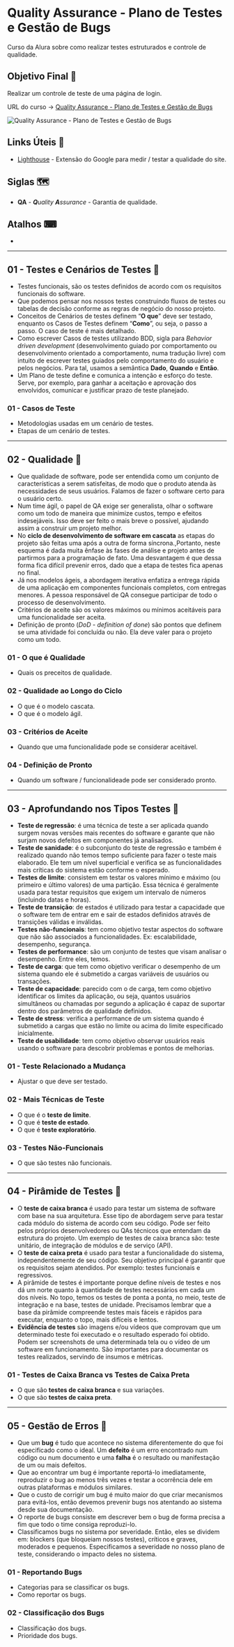 # Quality Assurance - Plano de Testes e Gestão de Bugs

Curso da Alura sobre como realizar testes estruturados e controle de qualidade.

## Objetivo Final &#x1F3AF;

Realizar um controle de teste de uma página de login.

URL do curso -> [Quality Assurance - Plano de Testes e Gestão de Bugs](https://cursos.alura.com.br/course/quality-assurance-plano-testes-gestao-bugs)

![Quality Assurance - Plano de Testes e Gestão de Bugs](https://www.alura.com.br/assets/api/share/curso-quality-assurance-plano-testes-gestao-bugs.png)

## Links Úteis &#x1F517;
* [Lighthouse](https://chrome.google.com/webstore/detail/lighthouse/blipmdconlkpinefehnmjammfjpmpbjk?hl=en-US) - Extensão do Google para medir / testar a qualidade do site.

## Siglas &#x1F5FA;
* **QA** - ***Q**uality* ***A**ssurance* - Garantia de qualidade.

## Atalhos &#x2328;
*

***

## 01 - Testes e Cenários de Testes &#x1F516;
* Testes funcionais, são os testes definidos de acordo com os requisitos funcionais do software.
* Que podemos pensar nos nossos testes construindo fluxos de testes ou tabelas de decisão conforme as regras de negócio do nosso projeto.
* Conceitos de Cenários de testes definem “**O que**” deve ser testado, enquanto os Casos de Testes definem “**Como**”, ou seja, o passo a passo. O caso de teste é mais detalhado.
* Como escrever Casos de testes utilizando BDD, sigla para *Behavior driven development* (desenvolvimento guiado por comportamento ou desenvolvimento orientado a comportamento, numa tradução livre) com intuito de escrever testes guiados pelo comportamento do usuário e pelos negócios. Para tal, usamos a semântica **Dado**, **Quando** e **Então**.
* Um Plano de teste define e comunica a intenção e esforço do teste. Serve, por exemplo, para ganhar a aceitação e aprovação dos envolvidos, comunicar e justificar prazo de teste planejado.

### 01 - Casos de Teste
* Metodologias usadas em um cenário de testes.
* Etapas de um cenário de testes.

***

## 02 - Qualidade &#x1F516;
* Que qualidade de software, pode ser entendida como um conjunto de características a serem satisfeitas, de modo que o produto atenda às necessidades de seus usuários. Falamos de fazer o software certo para o usuário certo.
* Num time ágil, o papel de QA exige ser generalista, olhar o software como um todo de maneira que minimize custos, tempo e efeitos indesejáveis. Isso deve ser feito o mais breve o possível, ajudando assim a construir um projeto melhor.
* No **ciclo de desenvolvimento de software em cascata** as etapas do projeto são feitas uma após a outra de forma síncrona.,Portanto, neste esquema é dada muita ênfase às fases de análise e projeto antes de partirmos para a programação de fato. Uma desvantagem é que dessa forma fica difícil prevenir erros, dado que a etapa de testes fica apenas no final.
* Já nos modelos ágeis, a abordagem iterativa enfatiza a entrega rápida de uma aplicação em componentes funcionais completos, com entregas menores. A pessoa responsável de QA consegue participar de todo o processo de desenvolvimento.
* Critérios de aceite são os valores máximos ou mínimos aceitáveis para uma funcionalidade ser aceita.
* Definição de pronto (*DoD - definition of done*) são pontos que definem se uma atividade foi concluída ou não. Ela deve valer para o projeto como um todo.

### 01 - O que é Qualidade
* Quais os preceitos de qualidade.

### 02 - Qualidade ao Longo do Ciclo
* O que é o modelo cascata.
* O que é o modelo ágil.

### 03 - Critérios de Aceite
* Quando que uma funcionalidade pode se considerar aceitável.

### 04 - Definição de Pronto
* Quando um software / funcionalideade pode ser considerado pronto.

***

## 03 - Aprofundando nos Tipos Testes &#x1F516;
* **Teste de regressão**: é uma técnica de teste a ser aplicada quando surgem novas versões mais recentes do software e garante que não surjam novos defeitos em componentes já analisados.
* **Teste de sanidade**: é o subconjunto do teste de regressão e também é realizado quando não temos tempo suficiente para fazer o teste mais elaborado. Ele tem um nível superficial e verifica se as funcionalidades mais críticas do sistema estão conforme o esperado.
* **Testes de limite**: consistem em testar os valores mínimo e máximo (ou primeiro e último valores) de uma partição. Essa técnica é geralmente usada para testar requisitos que exigem um intervalo de números (incluindo datas e horas).
* **Teste de transição**: de estados é utilizado para testar a capacidade que o software tem de entrar em e sair de estados definidos através de transições válidas e inválidas.
* **Testes não-funcionais**: tem como objetivo testar aspectos do software que não são associados a funcionalidades. Ex: escalabilidade, desempenho, segurança.
* **Testes de performance**: são um conjunto de testes que visam analisar o desempenho. Entre eles, temos.
* **Teste de carga**: que tem como objetivo verificar o desempenho de um sistema quando ele é submetido a cargas variáveis de usuários ou transações.
* **Teste de capacidade**: parecido com o de carga, tem como objetivo identificar os limites da aplicação, ou seja, quantos usuários simultâneos ou chamadas por segundo a aplicação é capaz de suportar dentro dos parâmetros de qualidade definidos.
* **Teste de stress**: verifica a performance de um sistema quando é submetido a cargas que estão no limite ou acima do limite especificado inicialmente.
* **Teste de usabilidade**: tem como objetivo observar usuários reais usando o software para descobrir problemas e pontos de melhorias.

### 01 - Teste Relacionado a Mudança
* Ajustar o que deve ser testado.

### 02 - Mais Técnicas de Teste
* O que é o **teste de limite**.
* O que é **teste de estado**.
* O que é **teste exploratório**.

### 03 - Testes Não-Funcionais
* O que são testes não funcionais.

***

## 04 - Pirâmide de Testes &#x1F516;
* O **teste de caixa branca** é usado para testar um sistema de software com base na sua arquitetura. Esse tipo de abordagem serve para testar cada módulo do sistema de acordo com seu código. Pode ser feito pelos próprios desenvolvedores ou QAs técnicos que entendam da estrutura do projeto. Um exemplo de testes de caixa branca são: teste unitário, de integração de módulos e de serviço (API).
* O **teste de caixa preta** é usado para testar a funcionalidade do sistema, independentemente de seu código. Seu objetivo principal é garantir que os requisitos sejam atendidos. Por exemplo: testes funcionais e regressivos.
* A pirâmide de testes é importante porque define níveis de testes e nos dá um norte quanto à quantidade de testes necessários em cada um dos níveis. No topo, temos os testes de ponta a ponta, no meio, teste de integração e na base, testes de unidade. Precisamos lembrar que a base da pirâmide compreende testes mais fáceis e rápidos para executar, enquanto o topo, mais difíceis e lentos.
* **Evidência de testes** são imagens e/ou vídeos que comprovam que um determinado teste foi executado e o resultado esperado foi obtido. Podem ser screenshots de uma determinada tela ou o vídeo de um software em funcionamento. São importantes para documentar os testes realizados, servindo de insumos e métricas.

### 01 - Testes de Caixa Branca vs Testes de Caixa Preta
* O que são **testes de caixa branca** e sua variações.
* O que são **testes de caixa preta**.

***

## 05 - Gestão de Erros &#x1F516;
* Que um **bug** é tudo que acontece no sistema diferentemente do que foi especificado como o ideal. Um **defeito** é um erro encontrado num código ou num documento e uma **falha** é o resultado ou manifestação de um ou mais defeitos.
* Que ao encontrar um bug é importante reportá-lo imediatamente, reproduzir o bug ao menos três vezes e testar a ocorrência dele em outras plataformas e módulos similares.
* Que o custo de corrigir um bug é muito maior do que criar mecanismos para evitá-los, então devemos prevenir bugs nos atentando ao sistema desde sua documentação.
* O reporte de bugs consiste em descrever bem o bug de forma precisa a fim que todo o time consiga reproduzi-lo.
* Classificamos bugs no sistema por severidade. Então, eles se dividem em: blockers (que bloqueiam nossos testes), críticos e graves, moderados e pequenos. Especificamos a severidade no nosso plano de teste, considerando o impacto deles no sistema.

### 01 - Reportando Bugs
* Categorias para se classificar os bugs.
* Como reportar os bugs.

### 02 - Classificação dos Bugs
* Classificação dos bugs.
* Prioridade dos bugs.